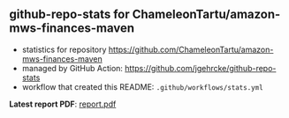 ## github-repo-stats for ChameleonTartu/amazon-mws-finances-maven

- statistics for repository https://github.com/ChameleonTartu/amazon-mws-finances-maven
- managed by GitHub Action: https://github.com/jgehrcke/github-repo-stats
- workflow that created this README: `.github/workflows/stats.yml`

**Latest report PDF**: [report.pdf](https://github.com/ChameleonTartu/buymeacoffee-repo-stats/raw/master/ChameleonTartu/amazon-mws-finances-maven/latest-report/report.pdf)

